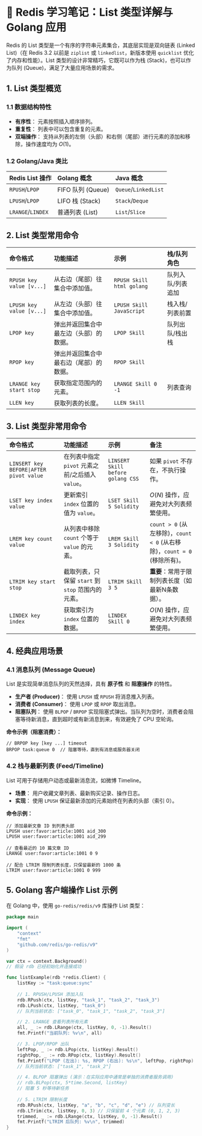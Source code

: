 # 🚀 Redis 学习笔记：List 类型详解与 Golang 应用

Redis 的 List 类型是一个有序的字符串元素集合，其底层实现是双向链表 (Linked List)（在 Redis 3.2 以前是 `ziplist` 或 `linkedlist`，新版本使用 `quicklist` 优化了内存和性能）。List 类型的设计非常精巧，它既可以作为栈 (Stack)，也可以作为队列 (Queue)，满足了大量应用场景的需求。

## 1. List 类型概览

### 1.1 数据结构特性
- **有序性**： 元素按照插入顺序排列。
- **重复性**： 列表中可以包含重复的元素。
- **双端操作**： 支持从列表的左侧（头部）和右侧（尾部）进行元素的添加和移除，操作速度均为 $O(1)$。

### 1.2 Golang/Java 类比

| Redis List 操作 | Golang 概念 | Java 概念 |
| :--- | :--- | :--- |
| `RPUSH`/`LPOP` | FIFO 队列 (Queue) | `Queue`/`LinkedList` |
| `LPUSH`/`LPOP` | LIFO 栈 (Stack) | `Stack`/`Deque` |
| `LRANGE`/`LINDEX` | 普通列表 (List) | `List`/`Slice` |

## 2. List 类型常用命令

| 命令格式 | 功能描述 | 示例 | 栈/队列角色 |
| :--- | :--- | :--- | :--- |
| `RPUSH key value [v...]` | 从右边（尾部）往集合中添加值。 | `RPUSH Skill html golang` | 队列入队/列表追加 |
| `LPUSH key value [v...]` | 从左边（头部）往集合中添加值。 | `LPUSH Skill JavaScript` | 栈入栈/列表前置 |
| `LPOP key` | 弹出并返回集合中最左边（头部）的数据。 | `LPOP Skill` | 队列出队/栈出栈 |
| `RPOP key` | 弹出并返回集合中最右边（尾部）的数据。 | `RPOP Skill` | |
| `LRANGE key start stop` | 获取指定范围内的元素。 | `LRANGE Skill 0 -1` | 列表查询 |
| `LLEN key` | 获取列表的长度。 | `LLEN Skill` | |

## 3. List 类型非常用命令

| 命令格式 | 功能描述 | 示例 | 备注 |
| :--- | :--- | :--- | :--- |
| `LINSERT key BEFORE\|AFTER pivot value` | 在列表中指定 `pivot` 元素之前/之后插入 `value`。 | `LINSERT Skill before golang CSS` | 如果 `pivot` 不存在，不执行操作。 |
| `LSET key index value` | 更新索引 `index` 位置的值为 `value`。 | `LSET Skill 5 Solidity` | $O(N)$ 操作，应避免对大列表频繁使用。 |
| `LREM key count value` | 从列表中移除 `count` 个等于 `value` 的元素。 | `LREM Skill 3 Solidity` | `count > 0` (从左移除)，`count < 0` (从右移除)，`count = 0` (移除所有)。 |
| `LTRIM key start stop` | 截取列表，只保留 `start` 到 `stop` 范围内的元素。 | `LTRIM Skill 3 5` | **重要**：常用于限制列表长度（如最新N条数据）。 |
| `LINDEX key index` | 获取索引为 `index` 位置的数据。 | `LINDEX Skill 0` | $O(N)$ 操作，应避免对大列表频繁使用。 |

## 4. 经典应用场景

### 4.1 消息队列 (Message Queue)

List 是实现简单消息队列的天然选择，具有 **原子性** 和 **阻塞操作** 的特性。

- **生产者 (Producer)**： 使用 `LPUSH` 或 `RPUSH` 将消息推入列表。
- **消费者 (Consumer)**： 使用 `LPOP` 或 `RPOP` 取出消息。
- **阻塞队列**： 使用 `BLPOP` / `BRPOP` 实现阻塞式弹出。当队列为空时，消费者会阻塞等待新消息，直到超时或有新消息到来，有效避免了 CPU 空轮询。

**命令示例（阻塞消费）：**
```redis
// BRPOP key [key ...] timeout
BRPOP task:queue 0  // 阻塞等待，直到有消息或服务器关闭
```

### 4.2 栈与最新列表 (Feed/Timeline)

List 可用于存储用户动态或最新消息流，如微博 Timeline。

- **场景**： 用户收藏文章列表、最新购买记录、操作日志。
- **实现**： 使用 `LPUSH` 保证最新添加的元素始终在列表的头部（索引 0）。

**命令示例：**
```redis
// 添加最新文章 ID 到列表头部
LPUSH user:favor:article:1001 aid_300
LPUSH user:favor:article:1001 aid_299

// 查看最近的 10 篇文章 ID
LRANGE user:favor:article:1001 0 9

// 配合 LTRIM 限制列表长度，只保留最新的 1000 条
LTRIM user:favor:article:1001 0 999
```

## 5. Golang 客户端操作 List 示例

在 Golang 中，使用 `go-redis/redis/v9` 库操作 List 类型：

```go
package main

import (
	"context"
	"fmt"
	"github.com/redis/go-redis/v9"
)

var ctx = context.Background()
// 假设 rdb 已经初始化并连接成功

func listExample(rdb *redis.Client) {
    listKey := "task:queue:sync"
    
    // 1. RPUSH/LPUSH 添加入队
    rdb.RPush(ctx, listKey, "task_1", "task_2", "task_3")
    rdb.LPush(ctx, listKey, "task_0") 
    // 队列当前状态: ["task_0", "task_1", "task_2", "task_3"]

    // 2. LRANGE 查看列表所有元素
    all, _ := rdb.LRange(ctx, listKey, 0, -1).Result()
    fmt.Printf("当前队列: %v\n", all)

    // 3. LPOP/RPOP 出队
    leftPop, _ := rdb.LPop(ctx, listKey).Result()
    rightPop, _ := rdb.RPop(ctx, listKey).Result()
    fmt.Printf("LPOP (左出): %s, RPOP (右出): %s\n", leftPop, rightPop)
    // 队列当前状态: ["task_1", "task_2"]

    // 4. BLPOP 阻塞弹出 (演示：在实际应用中通常是单独的消费者服务调用)
    // rdb.BLPop(ctx, 5*time.Second, listKey) 
    // 阻塞 5 秒等待新任务
    
    // 5. LTRIM 限制长度
    rdb.RPush(ctx, listKey, "a", "b", "c", "d", "e") // 队列变长
    rdb.LTrim(ctx, listKey, 0, 3) // 只保留前 4 个元素 (0, 1, 2, 3)
    trimmed, _ := rdb.LRange(ctx, listKey, 0, -1).Result()
    fmt.Printf("LTRIM 后队列: %v\n", trimmed)
}
```
